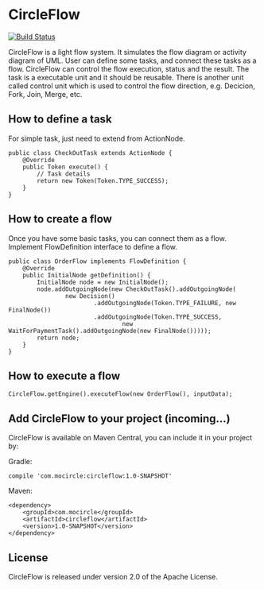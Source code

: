 # CircleFlow

[![Build Status](https://travis-ci.org/mocircle/circleflow-android.svg?branch=master)](https://travis-ci.org/mocircle/circleflow-android)

CircleFlow is a light flow system. It simulates the flow diagram or activity diagram of UML. User can define some tasks, and connect these tasks as a flow. CircleFlow can control the flow execution, status and the result. The task is a executable unit and it should be reusable. There is another unit called control unit which is used to control the flow direction, e.g. Decicion, Fork, Join, Merge, etc.

## How to define a task
For simple task, just need to extend from ActionNode.
```
public class CheckOutTask extends ActionNode {
    @Override
    public Token execute() {
        // Task details
        return new Token(Token.TYPE_SUCCESS);
    }
}
```

## How to create a flow
Once you have some basic tasks, you can connect them as a flow. Implement FlowDefinition interface to define a flow.
```
public class OrderFlow implements FlowDefinition {
    @Override
    public InitialNode getDefinition() {
        InitialNode node = new InitialNode();
        node.addOutgoingNode(new CheckOutTask().addOutgoingNode(
                new Decision()
                        .addOutgoingNode(Token.TYPE_FAILURE, new FinalNode())
                        .addOutgoingNode(Token.TYPE_SUCCESS,
                                new WaitForPaymentTask().addOutgoingNode(new FinalNode()))));
        return node;
    }
}
```

## How to execute a flow
```
CircleFlow.getEngine().executeFlow(new OrderFlow(), inputData);
```

## Add CircleFlow to your project (incoming...)

CircleFlow is available on Maven Central, you can include it in your project by:

Gradle:
```
compile 'com.mocircle:circleflow:1.0-SNAPSHOT'
```

Maven:
```
<dependency>
    <groupId>com.mocircle</groupId>
    <artifactId>circleflow</artifactId>
    <version>1.0-SNAPSHOT</version>
</dependency>
```

## License

CircleFlow is released under version 2.0 of the Apache License.
